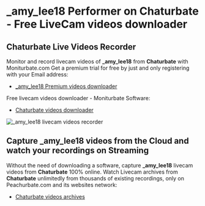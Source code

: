 # _amy_lee18 Performer on Chaturbate - Free LiveCam videos downloader

## Chaturbate Live Videos Recorder

Monitor and record livecam videos of **_amy_lee18** from **Chaturbate** with Moniturbate.com
Get a premium trial for free by just and only registering with your Email address:
* [_amy_lee18 Premium videos downloader](https://moniturbate.com/request-demo-licence-key.html)

Free livecam videos downloader - Moniturbate Software:
* [Chaturbate videos downloader](https://moniturbate.com/moniturbate-download-software.html)

![_amy_lee18 livecam videos recorder](https://peachurnet.com/templates/moniturbate-software.png)


## Capture _amy_lee18 videos from the Cloud and watch your recordings on Streaming

Without the need of downloading a software, capture **_amy_lee18** livecam videos from **Chaturbate** 100% online.
Watch Livecam archives from **Chaturbate** unlimitedly from thousands of existing recordings, only on Peachurbate.com and its websites network:
* [Chaturbate videos archives](https://peachurnet.com/)